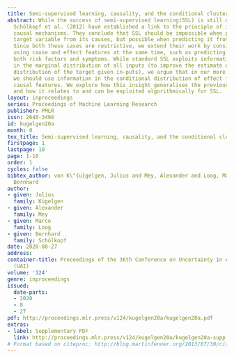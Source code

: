 ```yaml
---
title: Semi-supervised learning, causality, and the conditional cluster assumption
abstract: While the success of semi-supervised learning(SSL) is still not fully understood,
  Schölkopf et al. (2012) have established a link to the principle of independent
  causal mechanisms. They conclude that SSL should be impossible when predicting a
  target variable from its causes, but possible when predicting it from its effects.
  Since both these cases are restrictive, we extend their work by considering classification
  using cause and effect features at the same time, such as predicting a disease from
  both risk factors and symptoms. While standard SSL exploits information contained
  in the marginal distribution of all inputs (to improve the estimate of the conditional
  distribution of the target given in-puts), we argue that in our more general setting
  we should use information in the conditional distribution of effect features given
  causal features. We explore how this insight generalises the previous understanding,
  and how it relates to and can be exploited algorithmically for SSL.
layout: inproceedings
series: Proceedings of Machine Learning Research
publisher: PMLR
issn: 2640-3498
id: kugelgen20a
month: 0
tex_title: Semi-supervised learning, causality, and the conditional cluster assumption
firstpage: 1
lastpage: 10
page: 1-10
order: 1
cycles: false
bibtex_author: von K\"{u}gelgen, Julius and Mey, Alexander and Loog, Marco and Sch\"{o}lkopf,
  Bernhard
author:
- given: Julius
  family: Kügelgen
- given: Alexander
  family: Mey
- given: Marco
  family: Loog
- given: Bernhard
  family: Schölkopf
date: 2020-08-27
address: 
container-title: Proceedings of the 36th Conference on Uncertainty in Artificial Intelligence
  (UAI)
volume: '124'
genre: inproceedings
issued:
  date-parts:
  - 2020
  - 8
  - 27
pdf: http://proceedings.mlr.press/v124/kugelgen20a/kugelgen20a.pdf
extras:
- label: Supplementary PDF
  link: http://proceedings.mlr.press/v124/kugelgen20a/kugelgen20a-supp.pdf
# Format based on citeproc: http://blog.martinfenner.org/2013/07/30/citeproc-yaml-for-bibliographies/
---
```

